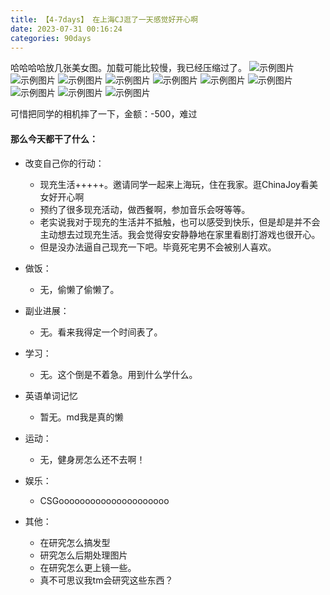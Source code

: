 ```yaml
---
title: 【4-7days】 在上海CJ逛了一天感觉好开心啊
date: 2023-07-31 00:16:24
categories: 90days
---
```

哈哈哈哈放几张美女图。加载可能比较慢，我已经压缩过了。
![示例图片](/images/90days/1day/_DSC6267.jpg)
![示例图片](/images/90days/1day/_DSC6277.jpg)
![示例图片](/images/90days/1day/_DSC6317.jpg)
![示例图片](/images/90days/1day/_DSC6420.jpg)
![示例图片](/images/90days/1day/_DSC6427.jpg)
![示例图片](/images/90days/1day/_DSC6483.jpg)
![示例图片](/images/90days/1day/_DSC6485.jpg)
![示例图片](/images/90days/1day/_DSC6518.jpg)
![示例图片](/images/90days/1day/_DSC6560.jpg)
![示例图片](/images/90days/1day/_DSC6564.jpg)

可惜把同学的相机摔了一下，金额：-500，难过

#### 那么今天都干了什么：
* 改变自己你的行动：
   - 现充生活+++++。邀请同学一起来上海玩，住在我家。逛ChinaJoy看美女好开心啊
   - 预约了很多现充活动，做西餐啊，参加音乐会呀等等。
   - 老实说我对于现充的生活并不抵触，也可以感受到快乐，但是却是并不会主动想去过现充生活。我会觉得安安静静地在家里看剧打游戏也很开心。
   - 但是没办法逼自己现充一下吧。毕竟死宅男不会被别人喜欢。

* 做饭：
   - 无，偷懒了偷懒了。

* 副业进展：
    - 无。看来我得定一个时间表了。

* 学习： 
    - 无。这个倒是不着急。用到什么学什么。

* 英语单词记忆
    - 暂无。md我是真的懒

* 运动：
    - 无，健身房怎么还不去啊！

* 娱乐：
    - CSGooooooooooooooooooooo

* 其他：
    - 在研究怎么搞发型
    - 研究怎么后期处理图片
    - 在研究怎么更上镜一些。
    - 真不可思议我tm会研究这些东西？



